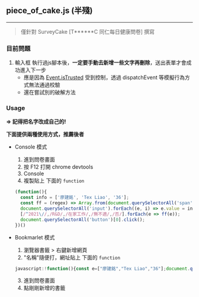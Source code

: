 

## piece_of_cake.js (半殘)
---

> 僅針對 SurveyCake [T******C 同仁每日健康問卷] 撰寫

### 目前問題
1. 輸入框 執行過js腳本後，**一定要手動去新增一些文字再刪除**，送出表單才會成功進入下一步
    * 應是因為 [Event.isTrusted](https://developer.mozilla.org/zh-TW/docs/Web/API/Event/isTrusted) 受到控制，透過 dispatchEvent 等模擬行為方式無法通過校驗
    * 還在嘗試別的破解方法

### Usage

**=> 記得把名字改成自己的!**

**下面提供兩種使用方式，推薦後者**

* Console 模式
  1. 進到問卷畫面
  2. 按 F12 打開 chrome devtools 
  3. Console 
  4. 複製貼上 下面的 `function` 
  
  ```js
  (function(){
    const info = ['廖建銘', 'Tex Liao', '36'];
    const ff = (regex) => Array.from(document.querySelectorAll('span')).filter(e => regex.test(e.innerText)).forEach((e, i) => !(i % 2) && e.children[0].click());
    document.querySelectorAll('input').forEach((e, i) => e.value = info[i]);
    [/^2021\//,/R&D/,/在家工作/,/無不適/,/否/].forEach(e => ff(e));
    document.querySelectorAll('button')[0].click();  
  })()
  ```
  
* Bookmarlet 模式
  1. 瀏覽器書籤 > 右鍵新增網頁  
  2. "名稱"隨便打，網址貼上 下面的 `function`
  
  ```js
  javascript:!function(){const e=["廖建銘","Tex Liao","36"];document.querySelectorAll("input").forEach((c,r)=>c.value=e[r]),[/^2021\//,/R&D/,/在家工作/,/無不適/,/否/].forEach(e=>(e=>Array.from(document.querySelectorAll("span")).filter(c=>e.test(c.innerText)).forEach((e,c)=>!(c%2)&&e.children[0].click()))(e)),document.querySelectorAll("button")[0].click()}();
  ```
  3. 進到問卷畫面
  4. 點剛剛新增的書籤
